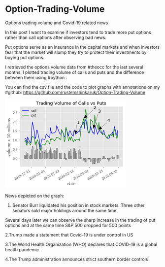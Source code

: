 # Option-Trading-Volume

Options trading volume and Covid-19 related news

In this post I want to examine if investors tend to trade more put options rather than call options after observing bad news.

Put options serve as an insurance in the capital markets and when investors fear that the market will slump they try to protect their investments by buying put options. 

I retrieved the options volume data from #theocc for the last several months. I plotted trading volume of calls and puts and the difference between them using #python .

You can find the csv file and the code to plot graphs with annotations on my #github: https://github.com/rustemshinkaruk/Option-Trading-Volume

![alt text](https://github.com/rustemshinkaruk/Option-Trading-Volume/blob/master/options%20news.png)

News depicted on the graph:
1. Senator Burr liquidated his position in stock markets. Three other senators sold major holdings around the same time.

Several days later we can observe the sharp increase in the trading of put options and at the same time S&P 500 dropped for 500 points

2.Trump made a statement that Covid-19 is under control in US

3.The World Health Organization (WHO) declares that COVID-19 is a global health pandemic.

4.The Trump administration announces strict southern border controls 

